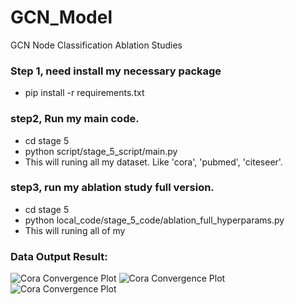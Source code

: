 # GCN_Model
GCN Node Classification Ablation Studies

### Step 1, need install my necessary package
- pip install -r requirements.txt
### step2, Run my main code. 
- cd stage 5
- python script/stage_5_script/main.py
- This will runing all my dataset. Like 'cora', 'pubmed', 'citeseer'.
### step3, run my ablation study full version.
- cd stage 5
- python local_code/stage_5_code/ablation_full_hyperparams.py
- This will runing all of my

### Data Output Result:
![Cora Convergence Plot](stage5/result/stage_5_result/training_curvescora_convergence.png)
![Cora Convergence Plot](result/stage_5_result/cora_convergence.png)
![Cora Convergence Plot](result/stage_5_result/cora_convergence.png)
